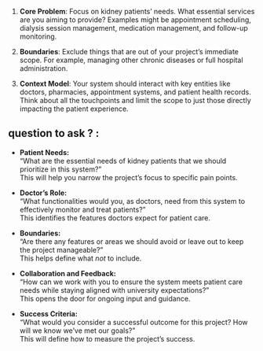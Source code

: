 1. **Core Problem**: Focus on kidney patients’ needs. What essential services are you aiming to provide? Examples might be appointment scheduling, dialysis session management, medication management, and follow-up monitoring.
    
2. **Boundaries**: Exclude things that are out of your project’s immediate scope. For example, managing other chronic diseases or full hospital administration.
    
3. **Context Model**: Your system should interact with key entities like doctors, pharmacies, appointment systems, and patient health records. Think about all the touchpoints and limit the scope to just those directly impacting the patient experience.



## question to ask ? :

- **Patient Needs:**  
    “What are the essential needs of kidney patients that we should prioritize in this system?”  
    This will help you narrow the project’s focus to specific pain points.
    
- **Doctor’s Role:**  
    “What functionalities would you, as doctors, need from this system to effectively monitor and treat patients?”  
    This identifies the features doctors expect for patient care.
    
- **Boundaries:**  
    “Are there any features or areas we should avoid or leave out to keep the project manageable?”  
    This helps define what _not_ to include.
    
- **Collaboration and Feedback:**  
    “How can we work with you to ensure the system meets patient care needs while staying aligned with university expectations?”  
    This opens the door for ongoing input and guidance.
    
- **Success Criteria:**  
    “What would you consider a successful outcome for this project? How will we know we’ve met our goals?”  
    This will define how to measure the project’s success.